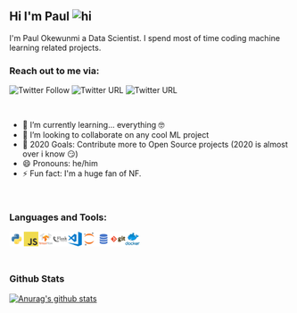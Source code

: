 ## Hi I'm Paul <img src="https://user-images.githubusercontent.com/1303154/88677602-1635ba80-d120-11ea-84d8-d263ba5fc3c0.gif" width="28px" alt="hi">

I'm Paul Okewunmi a Data Scientist. I spend most of time coding machine learning related projects.

### Reach out to me via:
![Twitter Follow](https://img.shields.io/twitter/follow/paul_okewunmi?color=1DA1F2&logo=twitter&style=for-the-badge)
![Twitter URL](https://img.shields.io/twitter/url?color=red&label=BLOG&logo=hashnode&style=for-the-badge&url=https%3A%2F%2Fpaulokewunmi.hashnode.dev%2F)
![Twitter URL](https://img.shields.io/twitter/url?color=0077B5&label=LinkedIn&logo=Linkedin&style=for-the-badge&url=https%3A%2F%2Fwww.linkedin.com%2Fin%2Fpaul-okewunmi-a24526171)


</br>

- 🌱 I’m currently learning... everything :nerd_face:
- 👯 I’m looking to collaborate on any cool ML project  
- 🥅 2020 Goals: Contribute more to Open Source projects (2020 is almost over i know :smirk:)
- 😄 Pronouns: he/him
- ⚡ Fun fact: I'm a huge fan of NF.




<br />

### Languages and Tools:

<img align="left" alt="Python" width="26px" src="https://raw.githubusercontent.com/github/explore/80688e429a7d4ef2fca1e82350fe8e3517d3494d/topics/python/python.png" />
<img align="left" alt="JavaScript" width="26px" src="https://raw.githubusercontent.com/github/explore/80688e429a7d4ef2fca1e82350fe8e3517d3494d/topics/javascript/javascript.png" />
<img align="left" alt="Tensorflow" width="26px" src="https://raw.githubusercontent.com/github/explore/80688e429a7d4ef2fca1e82350fe8e3517d3494d/topics/tensorflow/tensorflow.png" />
<img align="left" alt="Flask" width="26px" src="https://raw.githubusercontent.com/github/explore/80688e429a7d4ef2fca1e82350fe8e3517d3494d/topics/flask/flask.png" />
<img align="left" alt="Visual Studio Code" width="26px" src="https://raw.githubusercontent.com/github/explore/80688e429a7d4ef2fca1e82350fe8e3517d3494d/topics/visual-studio-code/visual-studio-code.png" />
<img align="left" alt="Jupyter notebook" width="26px" src="https://raw.githubusercontent.com/github/explore/80688e429a7d4ef2fca1e82350fe8e3517d3494d/topics/jupyter-notebook/jupyter-notebook.png" />
<img align="left" alt="SQL" width="26px" src="https://raw.githubusercontent.com/github/explore/80688e429a7d4ef2fca1e82350fe8e3517d3494d/topics/sql/sql.png" />
<img align="left" alt="Git" width="26px" src="https://raw.githubusercontent.com/github/explore/80688e429a7d4ef2fca1e82350fe8e3517d3494d/topics/git/git.png" />
<img align="left" alt="Docker" width="26px" src="https://raw.githubusercontent.com/github/explore/80688e429a7d4ef2fca1e82350fe8e3517d3494d/topics/docker/docker.png" />

<br />
<br />

[email]: okewunmipaul@yahoo.com
[twitter]: https://twitter.com/paul_okewunmi
[linkedin]: https://www.linkedin.com/in/paul-okewunmi-a24526171

<br />

### Github Stats
[![Anurag's github stats](https://github-readme-stats.vercel.app/api?username=Paulooh007&hide=issues,contribs&count_private=true&show_icons=true&theme=radical)](https://github.com/anuraghazra/github-readme-stats)
